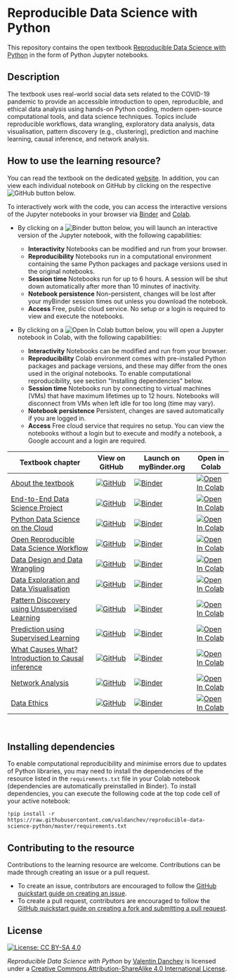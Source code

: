 # Reproducible Data Science with Python

This repository contains the open textbook [Reproducible Data Science with Python](https://valdanchev.github.io/reproducible-data-science-python/intro.html) in the form of Python Jupyter notebooks.

## Description 

The textbook uses real-world social data sets related to the COVID-19 pandemic to provide an accessible introduction to open, reproducible, and ethical data analysis using hands-on Python coding, modern open-source computational tools, and data science techniques. 
Topics include reproducible workflows, data wrangling, exploratory data analysis, data visualisation, pattern discovery (e.g., clustering), prediction and machine learning, causal inference, and network analysis.
 
## How to use the learning resource?

You can read the textbook on the dedicated [website](https://valdanchev.github.io/reproducible-data-science-python/intro.html). In addition, you can view each individual notebook on GitHub by clicking on the respective ![GitHub](https://badgen.net/badge/icon/GitHub?icon=github&label) button below.

To interactively work with the code, you can access the interactive versions of the Jupyter notebooks in your browser via [Binder](https://mybinder.org) and [Colab](https://colab.research.google.com/notebooks/intro.ipynb#recent=true). 

* By clicking on a ![Binder](https://mybinder.org/badge_logo.svg) button below, you will launch an interactive version of the Jupyter notebook, with the following capabilities:
	* **Interactivity** Notebooks can be modified and run from your browser.
	* **Reproducibility** Notebooks run in a computational environment containing the same Python packages and package versions used in the original notebooks.
	* **Session time** Notebooks run for up to 6 hours. A session will be shut down automatically after more than 10 minutes of inactivity.
	* **Notebook persistence** Non-persistent, changes will be lost after your myBinder session times out unless you download the notebook.
	* **Access** Free, public cloud service. No setup or a login is required to view and execute the notebooks.

* By clicking on a ![Open In Colab](https://colab.research.google.com/assets/colab-badge.svg) button below, you will open a Jupyter notebook in Colab, with the following capabilities:
	* **Interactivity** Notebooks can be modified and run from your browser.
	* **Reproducibility** Colab environment comes with pre-installed Python packages and package versions, and these may differ from the ones used in the original notebooks. To enable computational reproducibility, see section "Installing dependencies" below.
	* **Session time** Notebooks run by connecting to virtual machines (VMs) that have maximum lifetimes up to 12 hours. Notebooks will disconnect from VMs when left idle for too long (time may vary).
	* **Notebook persistence** Persistent, changes are saved automatically if you are logged in.
	* **Access** Free cloud service that requires no setup. You can view the notebooks without a login but to execute and modify a notebook, a Google account and a login are required.

| Textbook chapter | View on GitHub | Launch on myBinder.org | Open in Colab |
|--------------|-----------|--------------|-----------|
| [About the textbook](https://valdanchev.github.io/reproducible-data-science-python/00_textbook_outline.html) | [![GitHub](https://badgen.net/badge/icon/GitHub?icon=github&label)]() | [![Binder](https://mybinder.org/badge_logo.svg)](https://mybinder.org/v2/gh/valdanchev/reproducible-data-science-python/master) | [![Open In Colab](https://colab.research.google.com/assets/colab-badge.svg)](https://colab.research.google.com/github/valdanchev/reproducible-data-science-python/blob/master/notebooks/00_textbook_outline.ipynb)  |
| [End-to-End Data Science Project](https://valdanchev.github.io/reproducible-data-science-python/01_end_to_end_data_science_project.html) | [![GitHub](https://badgen.net/badge/icon/GitHub?icon=github&label)]() | [![Binder](https://mybinder.org/badge_logo.svg)](https://mybinder.org/v2/gh/valdanchev/reproducible-data-science-python/master) | [![Open In Colab](https://colab.research.google.com/assets/colab-badge.svg)](https://colab.research.google.com/github/valdanchev/reproducible-data-science-python/blob/master/notebooks/01_end_to_end_data_science_project.ipynb) |
| [Python Data Science on the Cloud](https://valdanchev.github.io/reproducible-data-science-python/02_python_data_science_on_the_cloud.html) | [![GitHub](https://badgen.net/badge/icon/GitHub?icon=github&label)]() | [![Binder](https://mybinder.org/badge_logo.svg)](https://mybinder.org/v2/gh/valdanchev/reproducible-data-science-python/master) | [![Open In Colab](https://colab.research.google.com/assets/colab-badge.svg)](https://colab.research.google.com/github/valdanchev/reproducible-data-science-python/blob/master/notebooks/02_python_data_science_on_the_cloud.ipynb) |
| [Open Reproducible Data Science Workflow](https://valdanchev.github.io/reproducible-data-science-python/03_open_reproducible_workflows.html) | [![GitHub](https://badgen.net/badge/icon/GitHub?icon=github&label)]() | [![Binder](https://mybinder.org/badge_logo.svg)](https://mybinder.org/v2/gh/valdanchev/reproducible-data-science-python/master) | [![Open In Colab](https://colab.research.google.com/assets/colab-badge.svg)](https://colab.research.google.com/github/valdanchev/reproducible-data-science-python/blob/master/notebooks/03_open_reproducible_workflows.ipynb) |
| [Data Design and Data Wrangling](https://valdanchev.github.io/reproducible-data-science-python/04_data_design_and_data_wrangling.html) | [![GitHub](https://badgen.net/badge/icon/GitHub?icon=github&label)]() | [![Binder](https://mybinder.org/badge_logo.svg)](https://mybinder.org/v2/gh/valdanchev/reproducible-data-science-python/master) | [![Open In Colab](https://colab.research.google.com/assets/colab-badge.svg)](https://colab.research.google.com/github/valdanchev/reproducible-data-science-python/blob/master/notebooks/04_data_design_and_data_wrangling.ipynb) |
| [Data Exploration and Data Visualisation](https://valdanchev.github.io/reproducible-data-science-python/05_data_exploration_and_visualisation.html) | [![GitHub](https://badgen.net/badge/icon/GitHub?icon=github&label)]() | [![Binder](https://mybinder.org/badge_logo.svg)](https://mybinder.org/v2/gh/valdanchev/reproducible-data-science-python/master) | [![Open In Colab](https://colab.research.google.com/assets/colab-badge.svg)](https://colab.research.google.com/github/valdanchev/reproducible-data-science-python/blob/master/notebooks/05_data_exploration_and_visualisation.ipynb) |
| [Pattern Discovery using Unsupervised Learning](https://valdanchev.github.io/reproducible-data-science-python/06_pattern_discovery_using_unsupervised_learning.html) | [![GitHub](https://badgen.net/badge/icon/GitHub?icon=github&label)]() | [![Binder](https://mybinder.org/badge_logo.svg)](https://mybinder.org/v2/gh/valdanchev/reproducible-data-science-python/master) | [![Open In Colab](https://colab.research.google.com/assets/colab-badge.svg)](https://colab.research.google.com/github/valdanchev/reproducible-data-science-python/blob/master/notebooks/06_pattern_discovery_using_unsupervised_learning.ipynb) |
| [Prediction using Supervised Learning](https://valdanchev.github.io/reproducible-data-science-python/07_prediction_using_supervised_learning.html) | [![GitHub](https://badgen.net/badge/icon/GitHub?icon=github&label)]() | [![Binder](https://mybinder.org/badge_logo.svg)](https://mybinder.org/v2/gh/valdanchev/reproducible-data-science-python/master) | [![Open In Colab](https://colab.research.google.com/assets/colab-badge.svg)](https://colab.research.google.com/github/valdanchev/reproducible-data-science-python/blob/master/notebooks/07_prediction_using_supervised_learning.ipynb) |
| [What Causes What? Introduction to Causal inference](https://valdanchev.github.io/reproducible-data-science-python/08_causal_inference.html) | [![GitHub](https://badgen.net/badge/icon/GitHub?icon=github&label)]() | [![Binder](https://mybinder.org/badge_logo.svg)](https://mybinder.org/v2/gh/valdanchev/reproducible-data-science-python/master) | [![Open In Colab](https://colab.research.google.com/assets/colab-badge.svg)](https://colab.research.google.com/github/valdanchev/reproducible-data-science-python/blob/master/notebooks/08_causal_inference.ipynb) |
| [Network Analysis](https://valdanchev.github.io/reproducible-data-science-python/09_network_analysis.html) | [![GitHub](https://badgen.net/badge/icon/GitHub?icon=github&label)]() | [![Binder](https://mybinder.org/badge_logo.svg)](https://mybinder.org/v2/gh/valdanchev/reproducible-data-science-python/master) | [![Open In Colab](https://colab.research.google.com/assets/colab-badge.svg)](https://colab.research.google.com/github/valdanchev/reproducible-data-science-python/blob/master/notebooks/09_network_analysis.ipynb) |
| [Data Ethics](https://valdanchev.github.io/reproducible-data-science-python/10_data_ethics.html) | [![GitHub](https://badgen.net/badge/icon/GitHub?icon=github&label)]() | [![Binder](https://mybinder.org/badge_logo.svg)](https://mybinder.org/v2/gh/valdanchev/reproducible-data-science-python/master) | [![Open In Colab](https://colab.research.google.com/assets/colab-badge.svg)](https://colab.research.google.com/github/valdanchev/reproducible-data-science-python/blob/master/notebooks/10_data_ethics.ipynb) |
<br>

## Installing dependencies

To enable computational reproducibility and minimise errors due to updates of Python libraries, you may need to install the dependencies of the resource listed in the `requirements.txt` file in your Colab notebook (dependencies are automatically preinstalled in Binder). To install dependencies, you can execute the following code at the top code cell of your active notebook:
```
!pip install -r https://raw.githubusercontent.com/valdanchev/reproducible-data-science-python/master/requirements.txt
```

## Contributing to the resource

Contributions to the learning resource are welcome. Contributions can be made through creating an issue or a pull request. 
* To create an issue, contributors are encouraged to follow the [GitHub quickstart guide on creating an issue](https://docs.github.com/en/issues/tracking-your-work-with-issues/creating-an-issue).
* To create a pull request, contributors are encouraged to follow the [GitHub quickstart guide on creating a fork and submitting a pull request](https://docs.github.com/en/get-started/quickstart/contributing-to-projects).
 
## License

[![License: CC BY-SA 4.0](https://img.shields.io/badge/License-CC%20BY--SA%204.0-lightgrey.svg)](http://creativecommons.org/licenses/by-sa/4.0/)

_Reproducible Data Science with Python_ by [Valentin Danchev](https://valdanchev.github.io) is licensed under a [Creative Commons Attribution-ShareAlike 4.0 International License](https://creativecommons.org/licenses/by-sa/4.0/).
